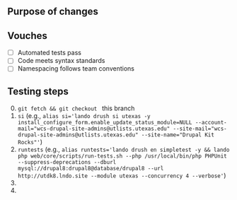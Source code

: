 ## Purpose of changes

## Vouches
- [ ] Automated tests pass
- [ ] Code meets syntax standards
- [ ] Namespacing follows team conventions

## Testing steps
0. `git fetch && git checkout ` this branch
0. `si` (e.g., `alias si='lando drush si utexas -y install_configure_form.enable_update_status_module=NULL --account-mail="wcs-drupal-site-admins@utlists.utexas.edu" --site-mail="wcs-drupal-site-admins@utlists.utexas.edu" --site-name="Drupal Kit Rocks"'`)
0. `runtests` (e.g., `alias runtests='lando drush en simpletest -y && lando php web/core/scripts/run-tests.sh --php /usr/local/bin/php PHPUnit --suppress-deprecations --dburl mysql://drupal8:drupal8@database/drupal8 --url http://utdk8.lndo.site --module utexas --concurrency 4 --verbose'`)
0.
0.
